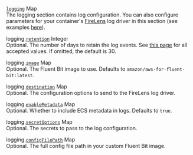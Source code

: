 <div class="separator"></div>

<a id="logging" href="#logging" class="field">`logging`</a> <span class="type">Map</span>  
The logging section contains log configuration. You can also configure parameters for your container's [FireLens](https://docs.aws.amazon.com/AmazonECS/latest/developerguide/using_firelens.html) log driver in this section (see examples [here](../developing/sidecars.en.md#sidecar-patterns)).

<span class="parent-field">logging.</span><a id="retention" href="#logging-retention" class="field">`retention`</a> <span class="type">Integer</span>  
Optional. The number of days to retain the log events. See [this page](https://docs.aws.amazon.com/AWSCloudFormation/latest/UserGuide/aws-resource-logs-loggroup.html#cfn-logs-loggroup-retentionindays) for all accepted values. If omitted, the default is 30.

<span class="parent-field">logging.</span><a id="logging-image" href="#logging-image" class="field">`image`</a> <span class="type">Map</span>  
Optional. The Fluent Bit image to use. Defaults to `amazon/aws-for-fluent-bit:latest`.

<span class="parent-field">logging.</span><a id="logging-destination" href="#logging-destination" class="field">`destination`</a> <span class="type">Map</span>  
Optional. The configuration options to send to the FireLens log driver.

<span class="parent-field">logging.</span><a id="logging-enableMetadata" href="#logging-enableMetadata" class="field">`enableMetadata`</a> <span class="type">Map</span>  
Optional. Whether to include ECS metadata in logs. Defaults to `true`.

<span class="parent-field">logging.</span><a id="logging-secretOptions" href="#logging-secretOptions" class="field">`secretOptions`</a> <span class="type">Map</span>  
Optional. The secrets to pass to the log configuration.

<span class="parent-field">logging.</span><a id="logging-configFilePath" href="#logging-configFilePath" class="field">`configFilePath`</a> <span class="type">Map</span>  
Optional. The full config file path in your custom Fluent Bit image.
